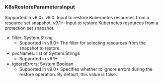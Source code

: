 ### K8sRestoreParametersInput
Supported in v9.0+
  v9.0: Input to restore Kubernetes resources from a resource set snapshot.
  v9.1+: Input to restore Kubernetes resources from a protection set snapshot.

- filter: System.String
  - Supported in v9.0+
      The filter for selecting resources from the snapshot to restore.
- pvcNames: list of System.Strings
  - Supported in v9.1+
- ignoreErrors: System.Boolean
  - Supported in v9.0+
      Specifies whether to ignore errors during the restore operation. By default, this value is false.

